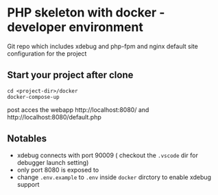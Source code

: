 # PHP skeleton with docker  - developer environment 

Git repo which includes xdebug and php-fpm and nginx default site configuration
for the project 

## Start your project after clone

```shell
cd <project-dir>/docker
docker-compose-up
```
post acces the webapp http://localhost:8080/ and http://localhost:8080/default.php

## Notables

* xdebug connects with port 90009 ( checkout the `.vscode` dir for debugger launch setting)
* only port 8080 is exposed to
* change `.env.example` to `.env` inside `docker` dirctory to enable xdebug support 